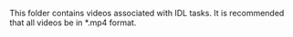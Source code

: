 ﻿This folder contains videos associated with IDL tasks. It is recommended
that all videos be in *.mp4 format.